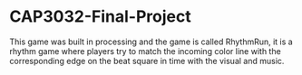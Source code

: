 # CAP3032-Final-Project
This game was built in processing and the game is called RhythmRun, it is a rhythm game where players try to match the incoming color line with the corresponding edge on the beat square in time with the visual and music. 

